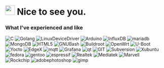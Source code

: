 <h1><img src="https://emojis.slackmojis.com/emojis/images/1643514872/8868/blob_cozy.png?1643514872" width="30"/> Nice to see you.</h1>

<!--<p>Welcome!</p>-->
<h3>What I've experienced and like</h3>
<p>
  <img alt="C" src="https://img.shields.io/badge/-C-A8B9CC?style=flat-square&logo=c&logoColor=white" />
  <img alt="Golang" src="https://img.shields.io/badge/-Go-00ADD8?style=flat-square&logo=go&logoColor=white" /> 
  <img alt="LinuxDeviceDriver" src="https://img.shields.io/badge/-LinuxDeviceDriver-9431DE?style=flat-square&logo=linuxdevicedriver&logoColor=white" />
  <img alt="Arduino" src="https://img.shields.io/badge/-Arduino-00878F?style=flat-square&logo=arduino&logoColor=white" />
  <img alt="InfluxDB" src="https://img.shields.io/badge/-InfluxDB-22ADF6?style=flat-square&logo=influxdb&logoColor=white" />
  <img alt="mariadb" src="https://img.shields.io/badge/-MariaDB-003545?style=flat-square&logo=mariadb&logoColor=white" />
  <img alt="MongoDB" src="https://img.shields.io/badge/-MongoDB-47A248?style=flat-square&logo=mongodb&logoColor=white" />
  <img alt="HTML5" src="https://img.shields.io/badge/-html5-E34F26?style=flat-square&logo=html5&logoColor=white" />
  <img alt="GNUBash" src="https://img.shields.io/badge/-GNUBash-4EAA25?style=flat-square&logo=gnubash&logoColor=white" />
  <img alt="Buildroot" src="https://img.shields.io/badge/-Buildroot-E6E82A?style=flat-square&logo=buildroot&logoColor=white" />
  <img alt="OpenWrt" src="https://img.shields.io/badge/-OpenWrt-00B5E2?style=flat-square&logo=openwrt&logoColor=white" />
  <img alt="U-Boot" src="https://img.shields.io/badge/-UBoot-FFCC88?style=flat-square&logo=uboot&logoColor=white" />
  <img alt="Yocto" src="https://img.shields.io/badge/-Yocto-424242?style=flat-square&logo=yocto&logoColor=white" />
  <img alt="EdgeX" src="https://img.shields.io/badge/-EdgeX-95314C?style=flat-square&logo=edgex&logoColor=white" />
  <img alt="mqtt" src="https://img.shields.io/badge/-MQTT-660066?style=flat-square&logo=mqtt&logoColor=white" />
  <img alt="Grafana" src="https://img.shields.io/badge/-Grafana-F46800?style=flat-square&logo=grafana&logoColor=white" />
  <img alt="qt" src="https://img.shields.io/badge/-Qt-41CD52?style=flat-square&logo=qt&logoColor=white" />
  <img alt="GIT" src="https://img.shields.io/badge/-Git-F05032?style=flat-square&logo=git&logoColor=white" />
  <img alt="Subversion" src="https://img.shields.io/badge/-Subversion-0044AA?style=flat-square&logo=subversion&logoColor=white" />
  <img alt="Xubuntu" src="https://img.shields.io/badge/-Xubuntu-0044AA?style=flat-square&logo=xubuntu&logoColor=white" />
  <img alt="fedora" src="https://img.shields.io/badge/-Fedora-51A2DA?style=flat-square&logo=fedora&logoColor=white" />
  <img alt="gentoo" src="https://img.shields.io/badge/-Gentoo-54487A?style=flat-square&logo=gentoo&logoColor=white" />
  <img alt="espressif" src="https://img.shields.io/badge/-Espressif SoC-E7352C?style=flat-square&logo=espressif&logoColor=white" />
  <img alt="Realtek" src="https://img.shields.io/badge/-Realtek SoC-1574B9?style=flat-square&logo=realtek&logoColor=white" />
  <img alt="Mediatek" src="https://img.shields.io/badge/-Mediatek SoC-EC9430?style=flat-square&logo=mediatek&logoColor=white" />
  <img alt="Marvell" src="https://img.shields.io/badge/-Marvell SoC-949292?style=flat-square&logo=marvell&logoColor=white" />
  <img alt="Rockchip" src="https://img.shields.io/badge/-Rockchip SoC-013E94?style=flat-square&logo=rockchip&logoColor=white" />  
  <img alt="adobephotoshop" src="https://img.shields.io/badge/-Photoshop-31A8FF?style=flat-square&logo=adobephotoshop&logoColor=white" />
  <img alt="gimp" src="https://img.shields.io/badge/-GIMP-5C5543?style=flat-square&logo=gimp&logoColor=white" />
</p>
